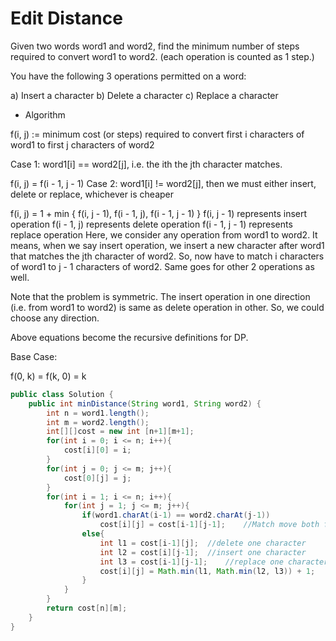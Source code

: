 # Edit Distance 

Given two words word1 and word2, find the minimum number of steps required to convert word1 to word2. (each operation is counted as 1 step.)

You have the following 3 operations permitted on a word:

a) Insert a character
b) Delete a character
c) Replace a character

* Algorithm


f(i, j) := minimum cost (or steps) required to convert first i characters of word1 to first j characters of word2

Case 1: word1[i] == word2[j], i.e. the ith the jth character matches.

f(i, j) = f(i - 1, j - 1)
Case 2: word1[i] != word2[j], then we must either insert, delete or replace, whichever is cheaper

f(i, j) = 1 + min { f(i, j - 1), f(i - 1, j), f(i - 1, j - 1) }
f(i, j - 1) represents insert operation
f(i - 1, j) represents delete operation
f(i - 1, j - 1) represents replace operation
Here, we consider any operation from word1 to word2. It means, when we say insert operation, we insert a new character after word1 that matches the jth character of word2. So, now have to match i characters of word1 to j - 1 characters of word2. Same goes for other 2 operations as well.

Note that the problem is symmetric. The insert operation in one direction (i.e. from word1 to word2) is same as delete operation in other. So, we could choose any direction.

Above equations become the recursive definitions for DP.

Base Case:

f(0, k) = f(k, 0) = k


```java
public class Solution {
    public int minDistance(String word1, String word2) {
        int n = word1.length();
        int m = word2.length();
        int[][]cost = new int [n+1][m+1];
        for(int i = 0; i <= n; i++){
            cost[i][0] = i;
        }
        for(int j = 0; j <= m; j++){
            cost[0][j] = j;
        }
        for(int i = 1; i <= n; i++){
            for(int j = 1; j <= m; j++){
                if(word1.charAt(i-1) == word2.charAt(j-1))
                    cost[i][j] = cost[i-1][j-1];    //Match move both forward
                else{
                    int l1 = cost[i-1][j];  //delete one character
                    int l2 = cost[i][j-1];  //insert one character
                    int l3 = cost[i-1][j-1];    //replace one character
                    cost[i][j] = Math.min(l1, Math.min(l2, l3)) + 1;
                }
            }
        }
        return cost[n][m];
    }
}
```
